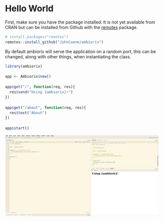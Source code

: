 # Hello World

First, make sure you have the package installed. It is not yet available from CRAN but can be installed from Github with the [remotes](https://remotes.r-lib.org/) package.

```r
# install.packages("remotes")
remotes::install_github("JohnCoene/ambiorix")
```

<!-- panels:start -->

<!-- div:left-panel -->

By default ambiorix will serve the application on a random port, this can be changed, along with other things, when instantiating the class. 

```r
library(ambiorix)

app <- Ambiorix$new()

app$get("/", function(req, res){
  res$send("Using {ambiorix}!")
})

app$get("/about", function(req, res){
  res$text("About")
})

app$start()
```

<!-- div:right-panel -->

![](../_assets/rstudio.png)

<!-- panels:end -->

